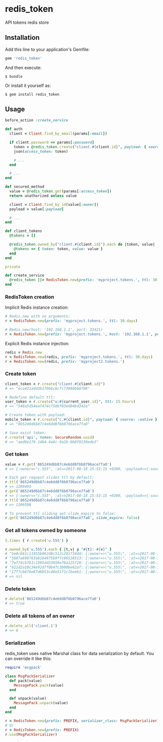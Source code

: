 # redis_token

API tokens redis store

## Installation

Add this line to your application's Gemfile:

```ruby
gem 'redis_token'
```

And then execute:

    $ bundle

Or install it yourself as:

    $ gem install redis_token

## Usage

```ruby
before_action :create_service

def auth
  client = Client.find_by_email(params[:email])

  if client.password == params[:password]
    token = @redis_token.create("client.#{client.id}", payload: { source: :native })
    json(access_token: token)

    # ...
  end

  # ...
end

def secured_method
  value = @redis_token.get(params[:access_token])
  return unathorized unless value

  client = Client.find_by_id(value[:owner])
  payload = value[:payload]

  # ...
end

def client_tokens
  @tokens = []

  @redis_token.owned_by("client.#{client.id}").each do |token, value|
    @tokens << { token: token, value: value }
  end
end

private

def create_service
  @redis_token ||= RedisToken.new(prefix: 'myproject.tokens.', ttl: 30.days)
end
```

### RedisToken creation

Implicit Redis instance creation:

```ruby
# Redis.new with no arguments:
r = RedisToken.new(prefix: 'myproject.tokens.', ttl: 30.days)

# Redis.new(host: '192.168.1.1', port: 33421)
r = RedisToken.new(prefix: 'myproject.tokens.', host: '192.168.1.1', port: 33421)
```

Explicit Redis instance injection:

```ruby
redis = Redis.new
r = RedisToken.new(redis, prefix: 'myproject.tokens.', ttl: 30.days)
r = RedisToken.new(redis, prefix: 'myproject2.tokens.')
```

### Create token

```ruby
client_token = r.create("client.#{client.id}")
# => "eca431add3b1f0bbc6cfc73980b68708"

# Redefine default ttl:
user_token = r.create("u:#{current_user.id}", ttl: 15.hours)
# => "548a5d54eaf474c750bf83ed04bd242a"

# Create token with payload:
mobile_token = r.create("c.#{client.id}", payload: { source: :native })
# => "865249d6b87c4e6dd8f6b0796ace7fa0"

# Save exist token:
r.create('api', token: SecureRandom.uuid)
# => "aed6e179-14b4-4a8c-9a1b-6b0f9150ede3"
```

### Get token

```ruby
value = r.get('865249d6b87c4e6dd8f6b0796ace7fa0')
# => {:owner=>"c.555", :at=>2017-08-18 15:53:15 +0300, :payload=>{:source=>:native}}

# Each get request slides ttl by default:
r.ttl('865249d6b87c4e6dd8f6b0796ace7fa0')
# => 1209493
r.get('865249d6b87c4e6dd8f6b0796ace7fa0')
# => {:owner=>"c.555", :at=>2017-08-18 15:53:15 +0300, :payload=>{:source=>:native}}
r.ttl('865249d6b87c4e6dd8f6b0796ace7fa0')
# => 1209598

# To prevent ttl sliding set slide_expire to false:
r.get('865249d6b87c4e6dd8f6b0796ace7fa0', slide_expire: false)
```

### Get all tokens owned by someone

```ruby
5.times { r.create('u.555') }

r.owned_by('u.555').each { |t,v| p "#{t}: #{v}" }
# "5e8c661c11955b062d8c512c201734dd: {:owner=>\"u.555\", :at=>2017-08-18 16:02:10 +0300}"
# "5607a698763a6164975b9ffc06528513: {:owner=>\"u.555\", :at=>2017-08-18 16:02:10 +0300}"
# "7ef74cb761c1595dd33058e78a125720: {:owner=>\"u.555\", :at=>2017-08-18 16:02:10 +0300}"
# "621d2a10c34e92d7f0b4fc3b00be62af: {:owner=>\"u.555\", :at=>2017-08-18 16:02:10 +0300}"
# "17f7cb676e67d6b53c48e51f1c1beeb1: {:owner=>\"u.555\", :at=>2017-08-18 16:02:10 +0300}"
# => nil
```

### Delete token

```ruby
r.delete('865249d6b87c4e6dd8f6b0796ace7fa0')
# => true
```

### Delete all tokens of an owner
```ruby
r.delete_all('client.1')
# => 8
```

### Serialization

redis_token uses native Marshal class for data serialization by default. You can override it like this:

```ruby
require 'msgpack'

class MsgPackSerializer
  def pack(value)
    MessagePack.pack(value)
  end

  def unpack(value)
    MessagePack.unpack(value)
  end
end

r = RedisToken.new(prefix: PREFIX, serializer_class: MsgPackSerializer)
# Or
r = RedisToken.new(prefix: PREFIX)
r.use(MsgPackSerializer)
```
